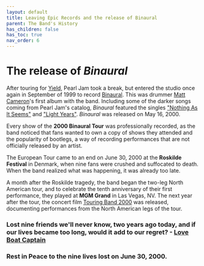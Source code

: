 ```yaml
---
layout: default
title: Leaving Epic Records and the release of Binaural 
parent: The Band's History
has_children: false
has_toc: true
nav_order: 6
---
```


# The release of *Binaural*

After touring for [Yield](https://pearljamopedia.ml/docs/Albums/Studio/Yield), Pearl Jam took a break, but entered the studio once again in September of 1999 to record [Binaural](https://pearljamopedia.ml/docs/Albums/Studio/Binaural). This was drummer [Matt Cameron](https://pearljamopedia.ml/docs/Notable-Mentions/Current-Members/Matt-Cameron)'s first album with the band. Including some of the darker songs coming from Pearl Jam's catalog, *Binaural* featured the singles ["Nothing As It Seems"](https://pearljamopedia.ml/docs/Albums/Studio/Binaural) and ["Light Years"](https://pearljamopedia.ml/docs/Albums/Studio/Binaural). *Binaural* was released on May 16, 2000.

Every show of the **2000 Binaural Tour** was professionally recorded, as the band noticed that fans wanted to own a copy of shows they attended and the popularity of bootlegs, a way of recording performances that are not officially released by an artist. 

The European Tour came to an end on June 30, 2000 at the **Roskilde Festival** in Denmark, when nine fans were crushed and suffocated to death. When the band realized what was happening, it was already too late.

A month after the Roskilde tragedy, the band began the two-leg North American tour, and to celebrate the tenth anniversary of their first performance, they played at **MGM Grand** in Las Vegas, NV. The next year after the tour, the concert film [Touring Band 2000](https://pearljamopedia.ml/docs/Notable-Mentions/Television-Film/Touring-Band-2000) was released, documenting performances from the North American legs of the tour.

### Lost nine friends we'll never know, two years ago today, and if our lives became too long, would it add to our regret? - [Love Boat Captain](https://pearljamopedia.ml/docs/Albums/Studio/Riot-Act)
### Rest in Peace to the nine lives lost on June 30, 2000.


